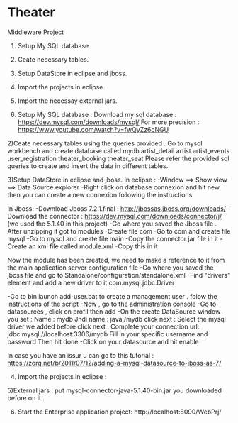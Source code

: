 # Theater
Middleware Project



1) Setup My SQL database
2) Ceate necessary tables.
3) Setup DataStore in eclipse and jboss.
4) Import the projects in eclipse
5) Import the necessay external jars.

1) Setup My SQL database :
 Download my sql database : https://dev.mysql.com/downloads/mysql/
 For more precision : https://www.youtube.com/watch?v=fwQyZz6cNGU 

2)Ceate necessary tables using the queries provided .
Go to mysql workbench and create database called mydb
artist_detail
artist
artist_events
user_registration
theater_booking
theater_seat
Please refer the provided sql queries to create and insert the data in different tables.

3)Setup DataStore in eclipse and jboss. 
In eclipse :
-Window ==> Show view ==> Data Source explorer
-Right click on database connexion and hit new then you can create a new connexion following the instructions


In Jboss:
-Download Jboss 7.2.1.final  : http://jbossas.jboss.org/downloads/
-Download the connector : https://dev.mysql.com/downloads/connector/j/   (we used the  5.1.40  in this project)
-Go where you saved the Jboss file . After unzipping it got to modules 
-Create file com
-Go to com and create file mysql
-Go to mysql and create file main
-Copy the connector jar file in it 
-Create an xml file called module.xml
-Copy this in it    
<?xml version="1.0" encoding="UTF-8"?>
 
<module xmlns="urn:jboss:module:1.0" name="com.mysql">
  <resources>
    <resource-root path="mysql-connector-java-5.1.40-bin.jar"/>
  </resources>
  <dependencies>
    <module name="javax.api"/>
  </dependencies>
</module>
Now the module has been created, we need to make a reference to it from the main application server configuration file 
-Go where you saved the jboss file and go to Standalone/configuration/standalone.xml
-Find "drivers" element and add a new driver to it
  <driver name="mysql" module="com.mysql">
  	<driver-class>com.mysql.jdbc.Driver</driver-class>
   </driver>

-Go to bin launch add-user.bat to create a management user . folow the instructions of the script
-Now , go to the administration console
-Go to datasources , click on profil then add
-On the create DataSource window you set : 
Name : mydb
Jndi name : java:/mydb
click next : Select the mysql driver we added before 
click next : Complete your connection url: jdbc:mysql://localhost:3306/mydb
		Fill in your specific username and password
		Then hit done
-Click on your datasource and hit enable 

In case you have an issur u can go to this tutorial : https://zorq.net/b/2011/07/12/adding-a-mysql-datasource-to-jboss-as-7/

4) Import the projects in eclipse :

5)External jars : put mysql-connector-java-5.1.40-bin.jar you downloaded before on it .

6) Start the Enterprise application project:
http://localhost:8090/WebPrj/
